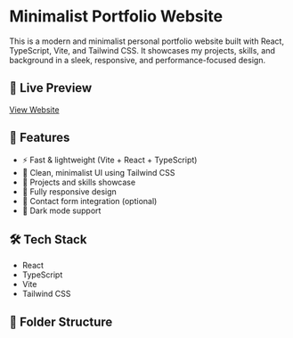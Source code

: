 # Minimalist Portfolio Website

This is a modern and minimalist personal portfolio website built with React, TypeScript, Vite, and Tailwind CSS. It showcases my projects, skills, and background in a sleek, responsive, and performance-focused design.

## 🔗 Live Preview

[View Website](https://your-deployment-link.com)

## 📌 Features

- ⚡ Fast & lightweight (Vite + React + TypeScript)
- 🎨 Clean, minimalist UI using Tailwind CSS
- 💼 Projects and skills showcase
- 📱 Fully responsive design
- 💬 Contact form integration (optional)
- 🌙 Dark mode support 

## 🛠️ Tech Stack

- React
- TypeScript
- Vite
- Tailwind CSS

## 📁 Folder Structure


